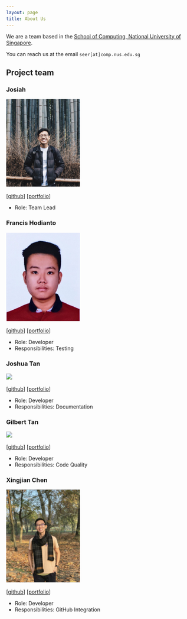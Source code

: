 ```yaml
---
layout: page
title: About Us
---
```


We are a team based in the [School of Computing, National University of Singapore](http://www.comp.nus.edu.sg).

You can reach us at the email `seer[at]comp.nus.edu.sg`

## Project team

### Josiah

<img src="images/josiahkhoo.png" width="200px">

[[github](https://github.com/josiahkhoo)]
[[portfolio](team/josiah.md)]

* Role: Team Lead

### Francis Hodianto

<img src="images/fh-30.png" width="200px">

[[github](https://github.com/FH-30)]
[[portfolio](team/francis.md)]

* Role: Developer
* Responsibilities: Testing

### Joshua Tan

<img src="images/joshtyf.png" width="200px">

[[github](http://github.com/joshtyf)]
[[portfolio](team/joshua.md)]

* Role: Developer
* Responsibilities: Documentation

### Gilbert Tan

<img src="images/gilberttan19.png" width="200px">

[[github](https://github.com/GilbertTan19)]
[[portfolio](team/gilberttan19.md)]

* Role: Developer
* Responsibilities: Code Quality

### Xingjian Chen

<img src="images/chenxj98.png" width="200px">

[[github](https://github.com/ChenXJ98)]
[[portfolio](team/chenxj98.md)]

* Role: Developer
* Responsibilities: GitHub Integration
